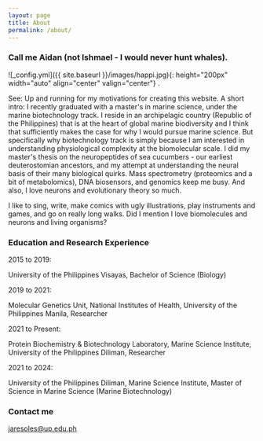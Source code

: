 ```yaml
---
layout: page
title: About
permalink: /about/
---
```

### Call me Aidan (not Ishmael - I would never hunt whales).

  ![_config.yml]({{ site.baseurl }}/images/happi.jpg){: height="200px" width="auto" align="center" valign="center"} .

<p align="justify">
 
See: Up and running for my motivations for creating this website. A short intro: I recently graduated with a master's in marine science, under the marine biotechnology track. I reside in an archipelagic country (Republic of the Philippines) that is at the heart of global marine biodiversity and I think that sufficiently makes the case for why I would pursue marine science. But specifically why biotechnology track is simply because I am interested in understanding physiological complexity at the biomolecular scale. I did my master's thesis on the neuropeptides of sea cucumbers - our earliest deuterostomian ancestors, and my attempt at understanding the neural basis of their many biological quirks. Mass spectrometry (proteomics and a bit of metabolomics), DNA biosensors, and genomics keep me busy. And also, I love neurons and evolutionary theory so much.

</p>

<p align="justify">
 
I like to sing, write, make comics with ugly illustrations, play instruments and games, and go on really long walks. Did I mention I love biomolecules and neurons and living organisms? 
 
</p>

### Education and Research Experience

<p align="justify">
  
<span class="bolded">2015 to 2019:</span>

</span> University of the Philippines Visayas, Bachelor of Science (Biology)</span>

<p align="justify">
  
<span class="bolded">2019 to 2021:</span>

</span> Molecular Genetics Unit, National Institutes of Health, University of the Philippines Manila, Researcher</span>

 <p align="justify">
   
<span class="bolded">2021 to Present:</span> 

</span> Protein Biochemistry & Biotechnology Laboratory, Marine Science Institute, University of the Philippines Diliman, Researcher

<p align="justify">
 
<span class="bolded">2021 to 2024:</span> 

<p align="justify">

</span> University of the Philippines Diliman, Marine Science Institute, Master of Science in Marine Science (Marine Biotechnology)

<p align="justify">
 
### Contact me

[jaresoles@up.edu.ph](mailto:jaresoles@up.edu.ph)
